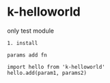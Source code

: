 # k-helloworld
only test module

`1. install`
```
params add fn

import hello from 'k-helloworld'
hello.add(param1, params2)
```